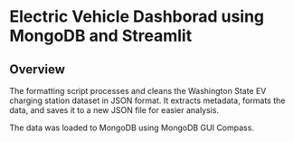 
# Electric Vehicle Dashborad using MongoDB and Streamlit

## Overview

The formatting script processes and cleans the Washington State EV charging station dataset in JSON format. It extracts metadata, formats the data, and saves it to a new JSON file for easier analysis.

The data was loaded to MongoDB using MongoDB GUI Compass.



